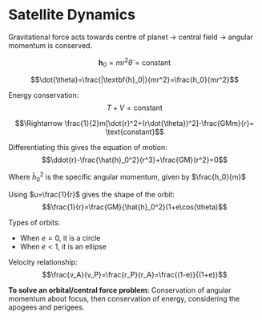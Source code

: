 # Satellite Dynamics

Gravitational force acts towards centre of planet → central field → angular momentum is conserved.

$$\textbf{h}_0 = mr^2\dot{\theta}=\text{constant}$$

$$\dot{\theta}=\frac{|\textbf{h}_0|}{mr^2}=\frac{h_0}{mr^2}$$

Energy conservation:
$$T+V= \text{constant}$$

$$\Rightarrow \frac{1}{2}m[\dot{r}^2+(r\dot{\theta})^2]-\frac{GMm}{r}= \text{constant}$$

Differentiating this gives the equation of motion:
$$\ddot{r}-\frac{\hat{h}_0^2}{r^3}+\frac{GM}{r^2}=0$$

Where $\hat{h}_0^2$ is the specific angular momentum, given by $\frac{h_0}{m}$

Using $u=\frac{1}{r}$ gives the shape of the orbit:
$$\frac{1}{r}=\frac{GM}{\hat{h}_0^2}(1+e\cos(\theta)$$

Types of orbits:
- When $e=0$, it is a circle
- When $e<1$, it is an ellipse

Velocity relationship:
$$\frac{v_A}{v_P}=\frac{r_P}{r_A}=\frac{(1-e)}{(1+e)}$$

**To solve an orbital/central force problem:** Conservation of angular momentum about focus, then conservation of energy, considering the apogees and perigees.
